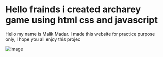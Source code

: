 # Hello frainds i created archarey game using html css and javascript

Hello my name is Malik Madar. I made this website for practice purpose only, I hope you all enjoy this projec

![image](https://github.com/user-attachments/assets/3a505b43-3c6b-4c29-ba5f-1d94e6ec01d2)

